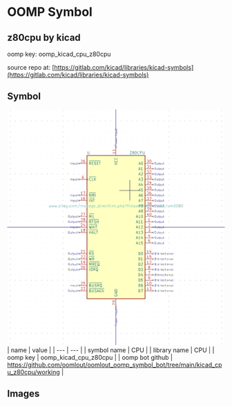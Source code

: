 # OOMP Symbol  
## z80cpu  by kicad  
  
oomp key: oomp_kicad_cpu_z80cpu  
  
source repo at: [https://gitlab.com/kicad/libraries/kicad-symbols](https://gitlab.com/kicad/libraries/kicad-symbols)  
## Symbol  
  
[![working.png](working_600.png)](working.png)  
| name | value | 
| --- | --- | 
| symbol name | CPU | 
| library name | CPU | 
| oomp key | oomp_kicad_cpu_z80cpu | 
| oomp bot github | https://github.com/oomlout/oomlout_oomp_symbol_bot/tree/main/kicad_cpu_z80cpu/working | 
## Images  
